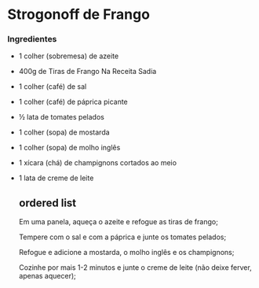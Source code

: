 # Strogonoff de Frango

### Ingredientes

- 1 colher (sobremesa) de azeite

- 400g de Tiras de Frango Na Receita Sadia

- 1 colher (café) de sal

- 1 colher (café) de páprica picante

- ½ lata de tomates pelados

- 1 colher (sopa) de mostarda

- 1 colher (sopa) de molho inglês

- 1 xícara (chá) de champignons cortados ao meio

- 1 lata de creme de leite

  ## ordered list

  Em uma panela, aqueça o azeite e refogue as tiras de frango;

  Tempere com o sal e com a páprica e junte os tomates pelados;

  Refogue e adicione a mostarda, o molho inglês e os champignons;

  Cozinhe por mais 1-2 minutos e junte o creme de leite (não deixe ferver, apenas aquecer);